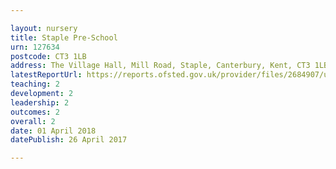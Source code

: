 ```yaml
---

layout: nursery
title: Staple Pre-School
urn: 127634
postcode: CT3 1LB
address: The Village Hall, Mill Road, Staple, Canterbury, Kent, CT3 1LB
latestReportUrl: https://reports.ofsted.gov.uk/provider/files/2684907/urn/127634.pdf
teaching: 2
development: 2
leadership: 2
outcomes: 2
overall: 2
date: 01 April 2018 
datePublish: 26 April 2017

---
```

